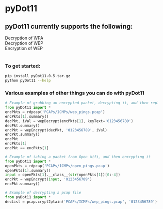 # pyDot11

## pyDot11 currently supports the following:
Decryption of WPA</br>
Decryption of WEP</br>
Encryption of WEP
</br></br>
### To get started: 
````bash
pip install pyDot11-0.5.tar.gz
python pyDot11 --help
````

### Various examples of other things you can do with pyDot11
````python
# Example of grabbing an encrypted packet, decrypting it, and then replaying it
from pyDot11 import *
encPkts = rdpcap('PCAPs/ICMPs/wep_pings.pcap')
encPkts[1].summary()
decPkt, iVal = wepDecrypt(encPkts[1], keyText='0123456789')
decPkt.summary()
encPkt = wepEncrypt(decPkt, '0123456789', iVal)
encPkt.summary()
encPkt
encPkts[1]
encPkt == encPkts[1]
````

````python
# Example of taking a packet from Open Wifi, and then encrypting it
from pyDot11 import *
openPkts = rdpcap('PCAPs/ICMPs/open_pings.pcap')
openPkts[1].summary()
input = openPkts[1].__class__(str(openPkts[1])[0:-4])
encPkt = wepEncrypt(input, '0123456789')
encPkt.summary()
````

````python
# Example of decrypting a pcap file
from pyDot11 import *
decList = pcap.crypt2plain('PCAPs/ICMPs/wep_pings.pcap', '0123456789')
````
